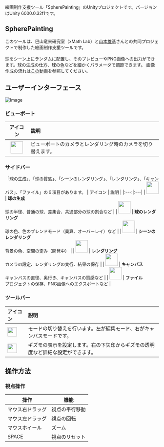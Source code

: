 絵画制作支援ツール「SpherePainting」のUnityプロジェクトです。バージョンはUnity 6000.0.32f1です。
## SpherePainting
このツールは、巴山竜来研究室（xMath Lab）と[山本雄基](https://yamamotoyuki.com/)さんとの共同プロジェクトで制作した絵画制作支援ツールです。
<br />
<br />
球をシーン上にランダムに配置し、そのプレビューやPNG画像への出力ができます。球の生成の仕方、球の色などを細かくパラメータで調節できます。
画像作成の流れは[この動画](https://www.youtube.com/watch?v=HW7pB9QWP5I)を参照してください。
## ユーザーインターフェース
![Image](https://github.com/user-attachments/assets/a2216983-3db4-4eca-999e-b35ff3ec4d3c)
<br />
### ビューポート
| アイコン | 説明 |
|:---:|:---|
| <img src="https://github.com/user-attachments/assets/297ed9b5-c221-4a7f-8f4f-f45f65dc74de" height="40px vertical-align:bottom"> | ビューポートのカメラとレンダリング時のカメラを切り替えます。 |
### サイドバー
「球の生成」、「球の質感」、「シーンのレンダリング」、「レンダリング」、「キャンバス」、「ファイル」の６項目があります。
| アイコン | 説明 |
|:---:|:---|
| <img src="https://github.com/user-attachments/assets/31c77a62-0220-4d41-891c-ca5b2b29159e" height="40px vertical-align:bottom"> | **球の生成** <br /> 球の半径、普通の球、差集合、共通部分の球の割合など |
| <img src="https://github.com/user-attachments/assets/1ec20c27-d69f-4cb1-851b-14eece08a9e8" height="40px vertical-align:bottom"> | **球のレンダリング** <br />  球の色、色のブレンドモード（乗算、オーバーレイ）など |
| <img src="https://github.com/user-attachments/assets/7c4534d5-bfd0-4ca0-89cf-08285d7bed6c" height="40px vertical-align:bottom"> | **シーンのレンダリング** <br /> 背景の色、空間の歪み（開発中） |
| <img src="https://github.com/user-attachments/assets/768b3b08-44e8-4916-b394-bd4159244e65" height="40px vertical-align:bottom"> | **レンダリング** <br /> カメラの設定、レンダリングの実行、結果の保存 |
| <img src="https://github.com/user-attachments/assets/7f4066eb-54da-441e-8615-df57ad64c464" height="40px vertical-align:bottom"> | **キャンバス** <br /> キャンバスの直径、奥行き、キャンバスの質感など |
| <img src="https://github.com/user-attachments/assets/0bcf762f-125f-411d-964b-25d57a295356" height="40px vertical-align:bottom"> | **ファイル** <br /> プロジェクトの保存、PNG画像へのエクスポートなど |
### ツールバー
| アイコン | 説明 |
|:---|:---|
| <img src="https://github.com/user-attachments/assets/7900df43-c588-47fc-bf5b-8dc7988a0c8e" height="30px vertical-align:bottom"> | モードの切り替えを行います。左が編集モード、右がキャンバスモードです。 |
| <img src="https://github.com/user-attachments/assets/0a2033bc-9322-4242-b94c-1921a00ab7d2" height="30px vertical-align:bottom"> | ギズモの表示を設定します。右の下矢印からギズモの透明度など詳細な設定ができます。 |
## 操作方法
### 視点操作
| 操作 | 機能 |
| ------------- | ------------- |
| マウス右ドラッグ  | 視点の平行移動  |
| マウス左ドラッグ  | 視点の回転  |
| マウスホイール | ズーム |
| SPACE | 視点のリセット |
